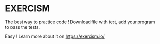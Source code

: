 # EXERCISM


The best way to practice code !
Download file with test, add your program to pass the tests. 

Easy !
Learn more about it on https://exercism.io/